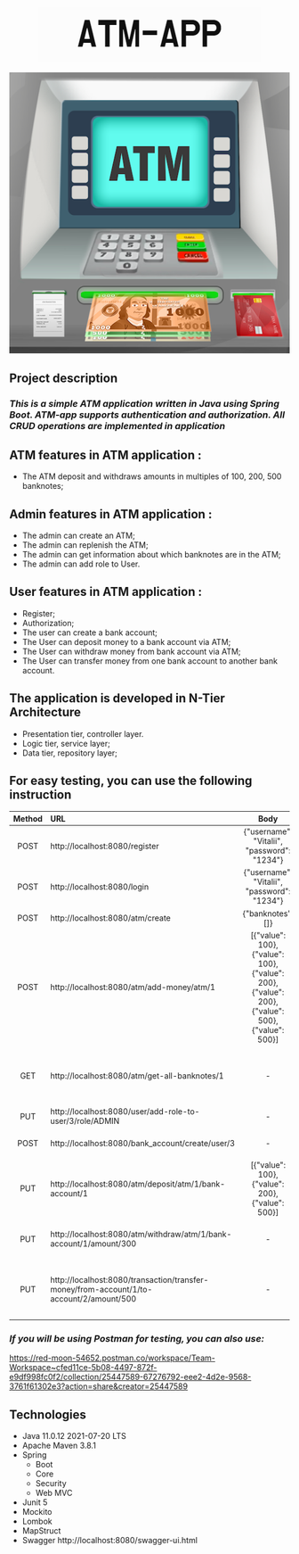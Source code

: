 <p align="center">
<img src="images/ATM-APP.png">
<p>
<p align="center">
<img src="images/atm.png">
<p>

Project description
----

### *This is a simple ATM application written in Java using Spring Boot. ATM-app supports authentication and authorization. All CRUD operations are implemented in application*

ATM features in ATM application :
----
- The ATM deposit and withdraws amounts in multiples of 100, 200, 500 banknotes;

Admin features in ATM application :
----
- The admin can create an ATM;
- The admin can replenish the ATM;
- The admin can get information about which banknotes are in the ATM;
- The admin can add role to User.

User features in ATM application :
----
- Register;
- Authorization;
- The user can create a bank account;
- The User can deposit money to a bank account via ATM;
- The User can withdraw money from bank account via ATM;
- The User can transfer money from one bank account to another bank account.

The application is developed in N-Tier Architecture
----
- Presentation tier, controller layer.
- Logic tier, service layer;
- Data tier, repository layer;

For easy testing, you can use the following instruction
----
| Method | URL                                                                                      |                                                 Body                                                  |   Content-Type   | Description                                                  | Authorization  |
|:------:|:-----------------------------------------------------------------------------------------|:-----------------------------------------------------------------------------------------------------:|:----------------:|:-------------------------------------------------------------|:--------------:|
|  POST  | http://localhost:8080/register                                                           |                              {"username": "Vitalii", "password": "1234"}                              | application/json | Register a user                                              |   Permit all   |
|  POST  | http://localhost:8080/login                                                              |                              {"username": "Vitalii", "password": "1234"}                              | application/json | Authorization a user                                         |   Permit all   |
|  POST  | http://localhost:8080/atm/create                                                         |                                           {"banknotes": []}                                           | application/json | Create an ATM                                                |     ADMIN      |
|  POST  | http://localhost:8080/atm/add-money/atm/1                                                | [{"value": 100}, {"value": 100}, {"value": 200}, <br/>{"value": 200}, {"value": 500}, {"value": 500}] | application/json | Replenish the ATM                                            |     ADMIN      |
|  GET   | http://localhost:8080/atm/get-all-banknotes/1                                            |                                                   -                                                   |        -         | Get information about which banknotes are in the ATM         |     ADMIN      |
|  PUT   | http://localhost:8080/user/add-role-to-user/3/role/ADMIN                                 |                                                   -                                                   |        -         | Add role to User                                             |     ADMIN      |
|  POST  | http://localhost:8080/bank_account/create/user/3                                         |                                                   -                                                   |        -         | Create a bank account                                        |      USER      |
|  PUT   | http://localhost:8080/atm/deposit/atm/1/bank-account/1                                   |                           [{"value": 100}, {"value": 200}, {"value": 500}]                            | application/json | Deposit money to his bank account                            |      USER      |
|  PUT   | http://localhost:8080/atm/withdraw/atm/1/bank-account/1/amount/300                       |                                                   -                                                   |        -         | Withdraw money from bank account                             |      USER      |
|  PUT   | http://localhost:8080/transaction/transfer-money/from-account/1/to-account/2/amount/500  |                                                   -                                                   |        -         | Transfer money from one bank account to another bank account |      USER      |

### *If you will be using Postman for testing, you can also use:*  
https://red-moon-54652.postman.co/workspace/Team-Workspace~cfed11ce-5b08-4497-872f-e9df998fc0f2/collection/25447589-67276792-eee2-4d2e-9568-3761f61302e3?action=share&creator=25447589

Technologies
----
- Java 11.0.12 2021-07-20 LTS
- Apache Maven 3.8.1
- Spring 
  - Boot
  - Core
  - Security
  - Web MVC
- Junit 5
- Mockito
- Lombok
- MapStruct
- Swagger http://localhost:8080/swagger-ui.html

